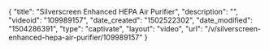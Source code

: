 {
    "title": "Silverscreen Enhanced HEPA Air Purifier",
    "description": "",
    "videoid": "109989157",
    "date_created": "1502522302",
    "date_modified": "1504286391",
    "type": "captivate",
    "layout": "video",
    "url": "\/v\/silverscreen-enhanced-hepa-air-purifier\/109989157"
}